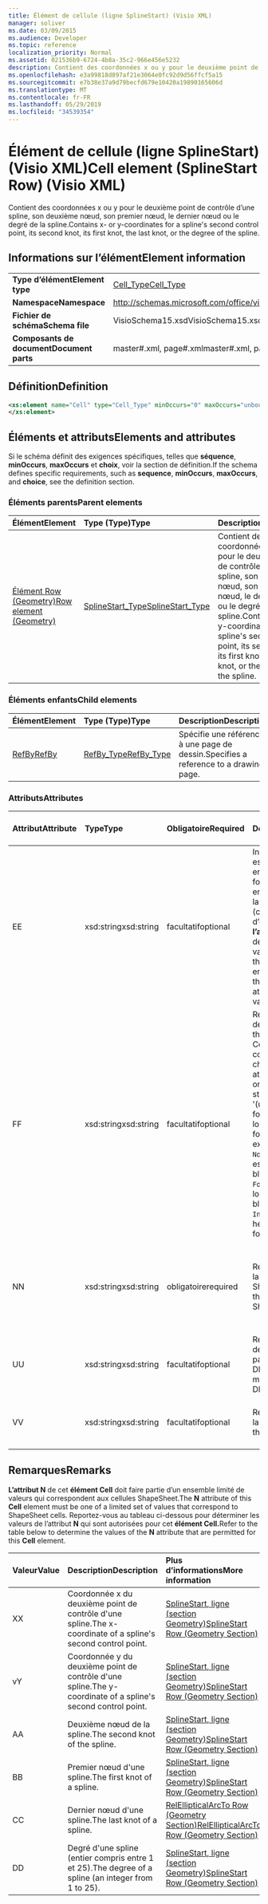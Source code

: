 ```yaml
---
title: Élément de cellule (ligne SplineStart) (Visio XML)
manager: soliver
ms.date: 03/09/2015
ms.audience: Developer
ms.topic: reference
localization_priority: Normal
ms.assetid: 021536b9-6724-4b8a-35c2-966e456e5232
description: Contient des coordonnées x ou y pour le deuxième point de contrôle d’une spline, son deuxième nœud, son premier nœud, le dernier nœud ou le degré de la spline.
ms.openlocfilehash: e3a99818d897af21e3064e0fc92d9d56ffcf5a15
ms.sourcegitcommit: e7b38e37a9d79becfd679e10420a19890165606d
ms.translationtype: MT
ms.contentlocale: fr-FR
ms.lasthandoff: 05/29/2019
ms.locfileid: "34539354"
---
```

# <a name="cell-element-splinestart-row-visio-xml"></a><span data-ttu-id="d14d3-103">Élément de cellule (ligne SplineStart) (Visio XML)</span><span class="sxs-lookup"><span data-stu-id="d14d3-103">Cell element (SplineStart Row) (Visio XML)</span></span>

<span data-ttu-id="d14d3-104">Contient des coordonnées x ou y pour le deuxième point de contrôle d’une spline, son deuxième nœud, son premier nœud, le dernier nœud ou le degré de la spline.</span><span class="sxs-lookup"><span data-stu-id="d14d3-104">Contains x- or y-coordinates for a spline's second control point, its second knot, its first knot, the last knot, or the degree of the spline.</span></span>
  
## <a name="element-information"></a><span data-ttu-id="d14d3-105">Informations sur l’élément</span><span class="sxs-lookup"><span data-stu-id="d14d3-105">Element information</span></span>

|||
|:-----|:-----|
|<span data-ttu-id="d14d3-106">**Type d’élément**</span><span class="sxs-lookup"><span data-stu-id="d14d3-106">**Element type**</span></span> <br/> |[<span data-ttu-id="d14d3-107">Cell_Type</span><span class="sxs-lookup"><span data-stu-id="d14d3-107">Cell_Type</span></span>](cell_type-complextypevisio-xml.md) <br/> |
|<span data-ttu-id="d14d3-108">**Namespace**</span><span class="sxs-lookup"><span data-stu-id="d14d3-108">**Namespace**</span></span> <br/> |http://schemas.microsoft.com/office/visio/2012/main  <br/> |
|<span data-ttu-id="d14d3-109">**Fichier de schéma**</span><span class="sxs-lookup"><span data-stu-id="d14d3-109">**Schema file**</span></span> <br/> |<span data-ttu-id="d14d3-110">VisioSchema15.xsd</span><span class="sxs-lookup"><span data-stu-id="d14d3-110">VisioSchema15.xsd</span></span>  <br/> |
|<span data-ttu-id="d14d3-111">**Composants de document**</span><span class="sxs-lookup"><span data-stu-id="d14d3-111">**Document parts**</span></span> <br/> |<span data-ttu-id="d14d3-112">master#.xml, page#.xml</span><span class="sxs-lookup"><span data-stu-id="d14d3-112">master#.xml, page#.xml</span></span>  <br/> |
   
## <a name="definition"></a><span data-ttu-id="d14d3-113">Définition</span><span class="sxs-lookup"><span data-stu-id="d14d3-113">Definition</span></span>

```XML
<xs:element name="Cell" type="Cell_Type" minOccurs="0" maxOccurs="unbounded" >
</xs:element>
```

## <a name="elements-and-attributes"></a><span data-ttu-id="d14d3-114">Éléments et attributs</span><span class="sxs-lookup"><span data-stu-id="d14d3-114">Elements and attributes</span></span>

<span data-ttu-id="d14d3-115">Si le schéma définit des exigences spécifiques, telles que **séquence**, **minOccurs**, **maxOccurs** et **choix**, voir la section de définition.</span><span class="sxs-lookup"><span data-stu-id="d14d3-115">If the schema defines specific requirements, such as **sequence**, **minOccurs**, **maxOccurs**, and **choice**, see the definition section.</span></span> 
  
### <a name="parent-elements"></a><span data-ttu-id="d14d3-116">Éléments parents</span><span class="sxs-lookup"><span data-stu-id="d14d3-116">Parent elements</span></span>

|<span data-ttu-id="d14d3-117">**Élément**</span><span class="sxs-lookup"><span data-stu-id="d14d3-117">**Element**</span></span>|<span data-ttu-id="d14d3-118">**Type (Type)**</span><span class="sxs-lookup"><span data-stu-id="d14d3-118">**Type**</span></span>|<span data-ttu-id="d14d3-119">**Description**</span><span class="sxs-lookup"><span data-stu-id="d14d3-119">**Description**</span></span>|
|:-----|:-----|:-----|
|[<span data-ttu-id="d14d3-120">Élément Row (Geometry)</span><span class="sxs-lookup"><span data-stu-id="d14d3-120">Row element (Geometry)</span></span>](row-element-geometry-sectionvisio-xml.md) <br/> |[<span data-ttu-id="d14d3-121">SplineStart_Type</span><span class="sxs-lookup"><span data-stu-id="d14d3-121">SplineStart_Type</span></span>](splinestart_type-complextypevisio-xml.md) <br/> |<span data-ttu-id="d14d3-122">Contient des coordonnées x ou y pour le deuxième point de contrôle d’une spline, son deuxième nœud, son premier nœud, le dernier nœud ou le degré de la spline.</span><span class="sxs-lookup"><span data-stu-id="d14d3-122">Contains x- or y-coordinates for a spline's second control point, its second knot, its first knot, the last knot, or the degree of the spline.</span></span>  <br/> |
   
### <a name="child-elements"></a><span data-ttu-id="d14d3-123">Éléments enfants</span><span class="sxs-lookup"><span data-stu-id="d14d3-123">Child elements</span></span>

|<span data-ttu-id="d14d3-124">**Élément**</span><span class="sxs-lookup"><span data-stu-id="d14d3-124">**Element**</span></span>|<span data-ttu-id="d14d3-125">**Type (Type)**</span><span class="sxs-lookup"><span data-stu-id="d14d3-125">**Type**</span></span>|<span data-ttu-id="d14d3-126">**Description**</span><span class="sxs-lookup"><span data-stu-id="d14d3-126">**Description**</span></span>|
|:-----|:-----|:-----|
|[<span data-ttu-id="d14d3-127">RefBy</span><span class="sxs-lookup"><span data-stu-id="d14d3-127">RefBy</span></span>](refby-element-cell_type-complextypevisio-xml.md) <br/> |[<span data-ttu-id="d14d3-128">RefBy_Type</span><span class="sxs-lookup"><span data-stu-id="d14d3-128">RefBy_Type</span></span>](refby_type-complextypevisio-xml.md) <br/> |<span data-ttu-id="d14d3-129">Spécifie une référence à une page de dessin.</span><span class="sxs-lookup"><span data-stu-id="d14d3-129">Specifies a reference to a drawing page.</span></span>  <br/> |
   
### <a name="attributes"></a><span data-ttu-id="d14d3-130">Attributs</span><span class="sxs-lookup"><span data-stu-id="d14d3-130">Attributes</span></span>

|<span data-ttu-id="d14d3-131">**Attribut**</span><span class="sxs-lookup"><span data-stu-id="d14d3-131">**Attribute**</span></span>|<span data-ttu-id="d14d3-132">**Type**</span><span class="sxs-lookup"><span data-stu-id="d14d3-132">**Type**</span></span>|<span data-ttu-id="d14d3-133">**Obligatoire**</span><span class="sxs-lookup"><span data-stu-id="d14d3-133">**Required**</span></span>|<span data-ttu-id="d14d3-134">**Description**</span><span class="sxs-lookup"><span data-stu-id="d14d3-134">**Description**</span></span>|<span data-ttu-id="d14d3-135">**Valeurs possibles**</span><span class="sxs-lookup"><span data-stu-id="d14d3-135">**Possible values**</span></span>|
|:-----|:-----|:-----|:-----|:-----|
|<span data-ttu-id="d14d3-136">E</span><span class="sxs-lookup"><span data-stu-id="d14d3-136">E</span></span>  <br/> |<span data-ttu-id="d14d3-137">xsd:string</span><span class="sxs-lookup"><span data-stu-id="d14d3-137">xsd:string</span></span>  <br/> |<span data-ttu-id="d14d3-138">facultatif</span><span class="sxs-lookup"><span data-stu-id="d14d3-138">optional</span></span>  <br/> |<span data-ttu-id="d14d3-139">Indique que la formule est évaluée à une erreur.</span><span class="sxs-lookup"><span data-stu-id="d14d3-139">Indicates that the formula evaluates to an error.</span></span> <span data-ttu-id="d14d3-140">La valeur de **E** est la valeur actuelle (chaîne de message d’erreur) ; la valeur de **l’attribut V** est la dernière valeur valide.</span><span class="sxs-lookup"><span data-stu-id="d14d3-140">The value of **E** is the current value (an error message string); the value of the **V** attribute is the last valid value.</span></span>  <br/> |<span data-ttu-id="d14d3-141">Chaîne de message d’erreur.</span><span class="sxs-lookup"><span data-stu-id="d14d3-141">An error message string.</span></span>  <br/> |
|<span data-ttu-id="d14d3-142">F</span><span class="sxs-lookup"><span data-stu-id="d14d3-142">F</span></span>  <br/> |<span data-ttu-id="d14d3-143">xsd:string</span><span class="sxs-lookup"><span data-stu-id="d14d3-143">xsd:string</span></span>  <br/> |<span data-ttu-id="d14d3-144">facultatif</span><span class="sxs-lookup"><span data-stu-id="d14d3-144">optional</span></span>  <br/> | <span data-ttu-id="d14d3-145">Représente la formule de l’élément.</span><span class="sxs-lookup"><span data-stu-id="d14d3-145">Represents the element's formula.</span></span> <span data-ttu-id="d14d3-146">Cet attribut peut contenir l’une des chaînes suivantes :</span><span class="sxs-lookup"><span data-stu-id="d14d3-146">This attribute can contain one of the following strings:</span></span>  <br/>  <span data-ttu-id="d14d3-147">'(une formule)' si la formule existe localement</span><span class="sxs-lookup"><span data-stu-id="d14d3-147">'(some formula)' if the formula exists locally</span></span>  <br/>  <span data-ttu-id="d14d3-148">`No Formula` si la formule est supprimée ou bloquée localement</span><span class="sxs-lookup"><span data-stu-id="d14d3-148">`No Formula` if the formula is locally deleted or blocked</span></span>  <br/>  <span data-ttu-id="d14d3-149">`Inh` si la formule est héritée.</span><span class="sxs-lookup"><span data-stu-id="d14d3-149">`Inh` if the formula is inherited.</span></span>  <br/> |<span data-ttu-id="d14d3-150">Formule.</span><span class="sxs-lookup"><span data-stu-id="d14d3-150">A formula.</span></span>  <br/> |
|<span data-ttu-id="d14d3-151">N</span><span class="sxs-lookup"><span data-stu-id="d14d3-151">N</span></span>  <br/> |<span data-ttu-id="d14d3-152">xsd:string</span><span class="sxs-lookup"><span data-stu-id="d14d3-152">xsd:string</span></span>  <br/> |<span data-ttu-id="d14d3-153">obligatoire</span><span class="sxs-lookup"><span data-stu-id="d14d3-153">required</span></span>  <br/> |<span data-ttu-id="d14d3-154">Représente le nom de la cellule ShapeSheet.</span><span class="sxs-lookup"><span data-stu-id="d14d3-154">Represents the name of the ShapeSheet cell.</span></span>  <br/> |<span data-ttu-id="d14d3-155">Nom de la cellule ShapeSheet.</span><span class="sxs-lookup"><span data-stu-id="d14d3-155">The name of the ShapeSheet cell.</span></span>  <br/> <span data-ttu-id="d14d3-156">Voir la section Remarques ci-dessous.</span><span class="sxs-lookup"><span data-stu-id="d14d3-156">See the Remarks section below.</span></span>  <br/> |
|<span data-ttu-id="d14d3-157">U</span><span class="sxs-lookup"><span data-stu-id="d14d3-157">U</span></span>  <br/> |<span data-ttu-id="d14d3-158">xsd:string</span><span class="sxs-lookup"><span data-stu-id="d14d3-158">xsd:string</span></span>  <br/> |<span data-ttu-id="d14d3-159">facultatif</span><span class="sxs-lookup"><span data-stu-id="d14d3-159">optional</span></span>  <br/> |<span data-ttu-id="d14d3-160">Représente une unité de mesure La valeur par défaut est DL.</span><span class="sxs-lookup"><span data-stu-id="d14d3-160">Represents a unit of measure The default is DL.</span></span>  <br/> |<span data-ttu-id="d14d3-161">Unités de la cellule.</span><span class="sxs-lookup"><span data-stu-id="d14d3-161">The units of the cell.</span></span>  <br/> |
|<span data-ttu-id="d14d3-162">V</span><span class="sxs-lookup"><span data-stu-id="d14d3-162">V</span></span>  <br/> |<span data-ttu-id="d14d3-163">xsd:string</span><span class="sxs-lookup"><span data-stu-id="d14d3-163">xsd:string</span></span>  <br/> |<span data-ttu-id="d14d3-164">facultatif</span><span class="sxs-lookup"><span data-stu-id="d14d3-164">optional</span></span>  <br/> |<span data-ttu-id="d14d3-165">Représente la valeur de la cellule.</span><span class="sxs-lookup"><span data-stu-id="d14d3-165">Represents the value of the cell.</span></span>  <br/> |<span data-ttu-id="d14d3-166">Valeur de la cellule ShapeSheet.</span><span class="sxs-lookup"><span data-stu-id="d14d3-166">The value of the ShapeSheet cell.</span></span>  <br/> |
   
## <a name="remarks"></a><span data-ttu-id="d14d3-167">Remarques</span><span class="sxs-lookup"><span data-stu-id="d14d3-167">Remarks</span></span>

<span data-ttu-id="d14d3-168">**L’attribut N** de cet **élément Cell** doit faire partie d’un ensemble limité de valeurs qui correspondent aux cellules ShapeSheet.</span><span class="sxs-lookup"><span data-stu-id="d14d3-168">The **N** attribute of this **Cell** element must be one of a limited set of values that correspond to ShapeSheet cells.</span></span> <span data-ttu-id="d14d3-169">Reportez-vous au tableau ci-dessous pour déterminer les valeurs de l’attribut **N** qui sont autorisées pour cet **élément Cell.**</span><span class="sxs-lookup"><span data-stu-id="d14d3-169">Refer to the table below to determine the values of the **N** attribute that are permitted for this **Cell** element.</span></span> 
  
|<span data-ttu-id="d14d3-170">**Valeur**</span><span class="sxs-lookup"><span data-stu-id="d14d3-170">**Value**</span></span>|<span data-ttu-id="d14d3-171">**Description**</span><span class="sxs-lookup"><span data-stu-id="d14d3-171">**Description**</span></span>|<span data-ttu-id="d14d3-172">**Plus d’informations**</span><span class="sxs-lookup"><span data-stu-id="d14d3-172">**More information**</span></span>|
|:-----|:-----|:-----|
|<span data-ttu-id="d14d3-173">X</span><span class="sxs-lookup"><span data-stu-id="d14d3-173">X</span></span>  <br/> |<span data-ttu-id="d14d3-174">Coordonnée x du deuxième point de contrôle d'une spline.</span><span class="sxs-lookup"><span data-stu-id="d14d3-174">The x-coordinate of a spline's second control point.</span></span>  <br/> |[<span data-ttu-id="d14d3-175">SplineStart, ligne (section Geometry)</span><span class="sxs-lookup"><span data-stu-id="d14d3-175">SplineStart Row (Geometry Section)</span></span>](splinestart-row-geometry-section.md) <br/> |
|<span data-ttu-id="d14d3-176">v</span><span class="sxs-lookup"><span data-stu-id="d14d3-176">Y</span></span>  <br/> |<span data-ttu-id="d14d3-177">Coordonnée y du deuxième point de contrôle d'une spline.</span><span class="sxs-lookup"><span data-stu-id="d14d3-177">The y-coordinate of a spline's second control point.</span></span>  <br/> |[<span data-ttu-id="d14d3-178">SplineStart, ligne (section Geometry)</span><span class="sxs-lookup"><span data-stu-id="d14d3-178">SplineStart Row (Geometry Section)</span></span>](splinestart-row-geometry-section.md) <br/> |
|<span data-ttu-id="d14d3-179">A</span><span class="sxs-lookup"><span data-stu-id="d14d3-179">A</span></span>  <br/> |<span data-ttu-id="d14d3-180">Deuxième nœud de la spline.</span><span class="sxs-lookup"><span data-stu-id="d14d3-180">The second knot of the spline.</span></span>  <br/> |[<span data-ttu-id="d14d3-181">SplineStart, ligne (section Geometry)</span><span class="sxs-lookup"><span data-stu-id="d14d3-181">SplineStart Row (Geometry Section)</span></span>](splinestart-row-geometry-section.md) <br/> |
|<span data-ttu-id="d14d3-182">B</span><span class="sxs-lookup"><span data-stu-id="d14d3-182">B</span></span>  <br/> |<span data-ttu-id="d14d3-183">Premier nœud d'une spline.</span><span class="sxs-lookup"><span data-stu-id="d14d3-183">The first knot of a spline.</span></span>  <br/> |[<span data-ttu-id="d14d3-184">SplineStart, ligne (section Geometry)</span><span class="sxs-lookup"><span data-stu-id="d14d3-184">SplineStart Row (Geometry Section)</span></span>](splinestart-row-geometry-section.md) <br/> |
|<span data-ttu-id="d14d3-185">C</span><span class="sxs-lookup"><span data-stu-id="d14d3-185">C</span></span>  <br/> |<span data-ttu-id="d14d3-186">Dernier nœud d'une spline.</span><span class="sxs-lookup"><span data-stu-id="d14d3-186">The last knot of a spline.</span></span>  <br/> |[<span data-ttu-id="d14d3-187">RelEllipticalArcTo Row (Geometry Section)</span><span class="sxs-lookup"><span data-stu-id="d14d3-187">RelEllipticalArcTo Row (Geometry Section)</span></span>](splinestart-row-geometry-section.md) <br/> |
|<span data-ttu-id="d14d3-188">D</span><span class="sxs-lookup"><span data-stu-id="d14d3-188">D</span></span>  <br/> |<span data-ttu-id="d14d3-189">Degré d'une spline (entier compris entre 1 et 25).</span><span class="sxs-lookup"><span data-stu-id="d14d3-189">The degree of a spline (an integer from 1 to 25).</span></span>  <br/> |[<span data-ttu-id="d14d3-190">SplineStart, ligne (section Geometry)</span><span class="sxs-lookup"><span data-stu-id="d14d3-190">SplineStart Row (Geometry Section)</span></span>](splinestart-row-geometry-section.md) <br/> |
   

